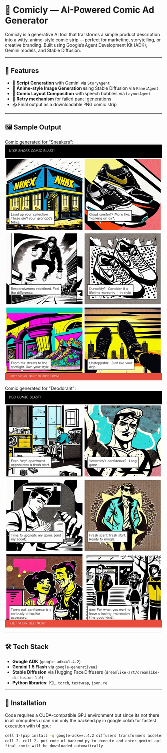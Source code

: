 # 🎨 Comicly — AI-Powered Comic Ad Generator

Comicly is a generative AI tool that transforms a simple product description into a witty, anime-style comic strip — perfect for marketing, storytelling, or creative branding. Built using Google’s Agent Development Kit (ADK), Gemini models, and Stable Diffusion.

---

## 🚀 Features

- 🧠 **Script Generation** with Gemini via `StoryAgent`
- 🎨 **Anime-style Image Generation** using Stable Diffusion via `PanelAgent`
- 🧩 **Comic Layout Composition** with speech bubbles via `LayoutAgent`
- 🔁 **Retry mechanism** for failed panel generations
- 📥 Final output as a downloadable PNG comic strip

---

## 🖼️ Sample Output


Comic generated for "Sneakers":
![Sneaker Comic](media/sneakers.jpg)

Comic generated for "Deodorant":
![Deo Comic](media/deo.jpg)

---



## 🛠️ Tech Stack

- **Google ADK** (`google-adk==1.4.2`)
- **Gemini 1.5 Flash** via `google-generativeai`
- **Stable Diffusion** via Hugging Face Diffusers (`dreamlike-art/dreamlike-diffusion-1.0`)
- **Python libraries**: `PIL`, `torch`, `textwrap`, `json`, `re`

---

## 🔧 Installation

Code requires a CUDA-compatible GPU environment but since its not there in all computers u can run only the backend.py in google colab for fastest execution with t4 gpu:

```bash
cell 1-!pip install -q google-adk==1.4.2 diffusers transformers accelerate huggingface_hub google-generativeai pillow
cell 2- cell 2- put code of backend.py to execute and enter gemini api key in line after imports
final comic will be downloaded automatically

